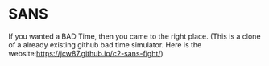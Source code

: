 # SANS
If you wanted a BAD Time, then you came to the right place.
(This is a clone of a already existing github bad time simulator.  Here is the website:https://jcw87.github.io/c2-sans-fight/)
